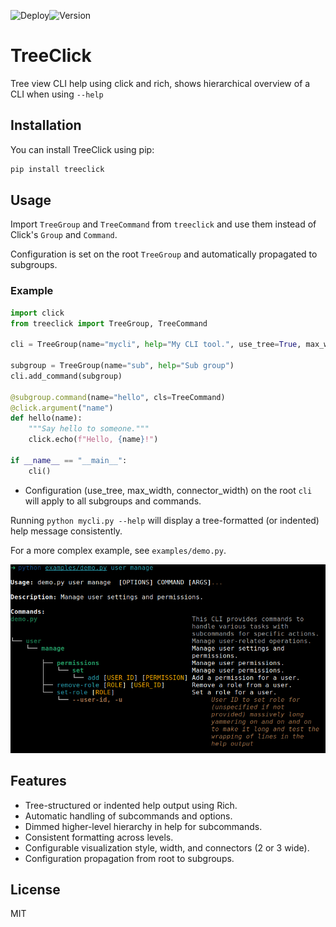 ![Deploy](https://github.com/wr1/treeclick/actions/workflows/ci.yml/badge.svg)![Version](https://img.shields.io/github/v/release/wr1/treeclick)
# TreeClick

Tree view CLI help using click and rich, shows hierarchical overview of a CLI when using `--help`

## Installation

You can install TreeClick using pip:

```bash
pip install treeclick
```

## Usage

Import `TreeGroup` and `TreeCommand` from `treeclick` and use them instead of Click's `Group` and `Command`.

Configuration is set on the root `TreeGroup` and automatically propagated to subgroups.

### Example

```python
import click
from treeclick import TreeGroup, TreeCommand

cli = TreeGroup(name="mycli", help="My CLI tool.", use_tree=True, max_width=100, connector_width=3)

subgroup = TreeGroup(name="sub", help="Sub group")
cli.add_command(subgroup)

@subgroup.command(name="hello", cls=TreeCommand)
@click.argument("name")
def hello(name):
    """Say hello to someone."""
    click.echo(f"Hello, {name}!")

if __name__ == "__main__":
    cli()
```

- Configuration (use_tree, max_width, connector_width) on the root `cli` will apply to all subgroups and commands.

Running `python mycli.py --help` will display a tree-formatted (or indented) help message consistently.

For a more complex example, see `examples/demo.py`.

![image](docs/assets/image.png)

## Features

- Tree-structured or indented help output using Rich.
- Automatic handling of subcommands and options.
- Dimmed higher-level hierarchy in help for subcommands.
- Consistent formatting across levels.
- Configurable visualization style, width, and connectors (2 or 3 wide).
- Configuration propagation from root to subgroups.

## License

MIT

